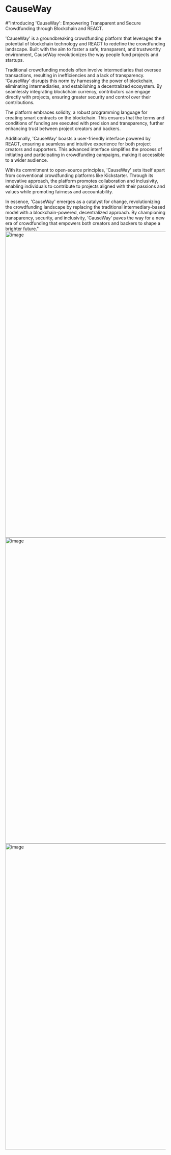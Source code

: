 # CauseWay
#"Introducing 'CauseWay': Empowering Transparent and Secure Crowdfunding through Blockchain and REACT.

'CauseWay' is a groundbreaking crowdfunding platform that leverages the potential of blockchain technology and REACT to redefine the crowdfunding landscape. Built with the aim to foster a safe, transparent, and trustworthy environment, CauseWay revolutionizes the way people fund projects and startups.

Traditional crowdfunding models often involve intermediaries that oversee transactions, resulting in inefficiencies and a lack of transparency. 'CauseWay' disrupts this norm by harnessing the power of blockchain, eliminating intermediaries, and establishing a decentralized ecosystem. By seamlessly integrating blockchain currency, contributors can engage directly with projects, ensuring greater security and control over their contributions.

The platform embraces solidity, a robust programming language for creating smart contracts on the blockchain. This ensures that the terms and conditions of funding are executed with precision and transparency, further enhancing trust between project creators and backers.

Additionally, 'CauseWay' boasts a user-friendly interface powered by REACT, ensuring a seamless and intuitive experience for both project creators and supporters. This advanced interface simplifies the process of initiating and participating in crowdfunding campaigns, making it accessible to a wider audience.

With its commitment to open-source principles, 'CauseWay' sets itself apart from conventional crowdfunding platforms like Kickstarter. Through its innovative approach, the platform promotes collaboration and inclusivity, enabling individuals to contribute to projects aligned with their passions and values while promoting fairness and accountability.

In essence, 'CauseWay' emerges as a catalyst for change, revolutionizing the crowdfunding landscape by replacing the traditional intermediary-based model with a blockchain-powered, decentralized approach. By championing transparency, security, and inclusivity, 'CauseWay' paves the way for a new era of crowdfunding that empowers both creators and backers to shape a brighter future."
<img width="960" alt="image" src="https://github.com/upasanikruti/CauseWay/assets/85332939/aa89e959-8c10-4dca-b12d-937df835ffa2">
<img width="960" alt="image" src="https://github.com/upasanikruti/CauseWay/assets/85332939/17dac7ba-dba7-430a-84f9-93f82d9535a9">
<img width="960" alt="image" src="https://github.com/upasanikruti/CauseWay/assets/85332939/4b89b143-1091-41a7-96e7-f0f69c97ece8">
